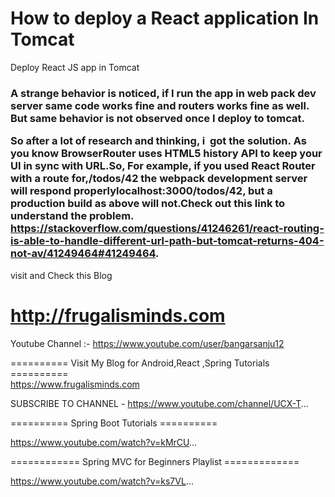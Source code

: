 # How to deploy a React application In Tomcat 

Deploy React JS app in Tomcat

<h3>A strange behavior is noticed, if I run the app in web pack dev server same code works fine and routers works fine as well.
But same behavior is not observed once I deploy to tomcat.

So after a lot of research and thinking, i  got the solution. As you know BrowserRouter uses HTML5 history API to keep your UI in sync with URL.So, For example, if you used React Router with a route for,/todos/42 the webpack development server will respond properlylocalhost:3000/todos/42,
but a production build as above will not.Check out this link to understand the problem. https://stackoverflow.com/questions/41246261/react-routing-is-able-to-handle-different-url-path-but-tomcat-returns-404-not-av/41249464#41249464.

</h3>

visit and Check this Blog <h1>http://frugalisminds.com</h1>

Youtube Channel :- https://www.youtube.com/user/bangarsanju12

========== Visit My Blog for Android,React ,Spring Tutorials ==========<br>
 https://www.frugalisminds.com


SUBSCRIBE TO CHANNEL - https://www.youtube.com/channel/UCX-T...

========== Spring Boot Tutorials ==========

https://www.youtube.com/watch?v=kMrCU...

============ Spring MVC for Beginners Playlist =============

https://www.youtube.com/watch?v=ks7VL...
